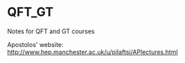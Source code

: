 # QFT_GT
Notes for QFT and GT courses

Apostolos' website:
	http://www.hep.manchester.ac.uk/u/pilaftsi/APlectures.html


